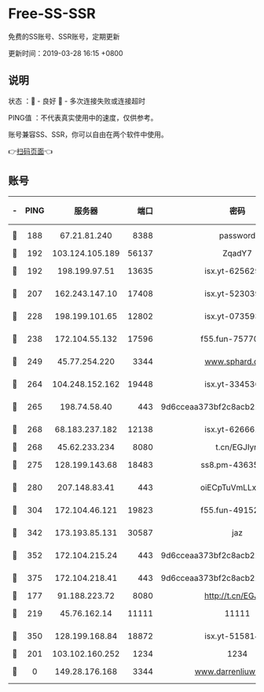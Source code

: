 # Free-SS-SSR

免费的SS账号、SSR账号，定期更新

更新时间：2019-03-28 16:15 +0800

## 说明

状态     ：🙂 - 良好 🙁 - 多次连接失败或连接超时

PING值   ：不代表真实使用中的速度，仅供参考。

账号兼容SS、SSR，你可以自由在两个软件中使用。

👉[扫码页面](https://liesauer.github.io/Free-SS-SSR/)👈

## 账号

|-|PING|服务器|端口|密码|加密方式|区域|
|:----:|:----:|:-----:|-----:|:----:|:----:|:----:|
|🙂|188|67.21.81.240|8388|password|aes-256-cfb|US|
|🙂|192|103.124.105.189|56137|ZqadY7|chacha20|US|
|🙂|192|198.199.97.51|13635|isx.yt-62562937|aes-256-cfb|US|
|🙂|207|162.243.147.10|17408|isx.yt-52303968|aes-256-cfb|US|
|🙂|228|198.199.101.65|12802|isx.yt-07359379|aes-256-cfb|US|
|🙂|238|172.104.55.132|17596|f55.fun-75770427|aes-256-cfb|SG|
|🙂|249|45.77.254.220|3344|www.sphard.com|aes-256-cfb|SG|
|🙂|264|104.248.152.162|19448|isx.yt-33453660|aes-256-cfb|SG|
|🙂|265|198.74.58.40|443|9d6cceaa373bf2c8acb22e60b6a58be6|aes-256-cfb|US|
|🙂|268|68.183.237.182|12138|isx.yt-62666104|aes-256-cfb|SG|
|🙂|268|45.62.233.234|8080|t.cn/EGJIyrl|rc4-md5|CA|
|🙂|275|128.199.143.68|18483|ss8.pm-43635590|aes-256-cfb|SG|
|🙂|280|207.148.83.41|443|oiECpTuVmLLxk4Ts|aes-256-cfb|AU|
|🙂|304|172.104.46.121|19823|f55.fun-49152560|aes-256-cfb|SG|
|🙂|342|173.193.85.131|30587|jaz|aes-256-cfb|US|
|🙂|352|172.104.215.24|443|9d6cceaa373bf2c8acb22e60b6a58be6|aes-256-cfb|US|
|🙂|375|172.104.218.41|443|9d6cceaa373bf2c8acb22e60b6a58be6|aes-256-cfb|US|
|🙂|177|91.188.223.72|8080|http://t.cn/EGJIyrl|rc4-md5|RU|
|🙂|219|45.76.162.14|11111|11111|aes-256-cfb|SG|
|🙂|350|128.199.168.84|18872|isx.yt-51581408|aes-256-cfb|SG|
|🙁|201|103.102.160.252|1234|1234|rc4-md5|JP|
|🙁|0|149.28.176.168|3344|www.darrenliuwei.com|aes-256-cfb|AU|
